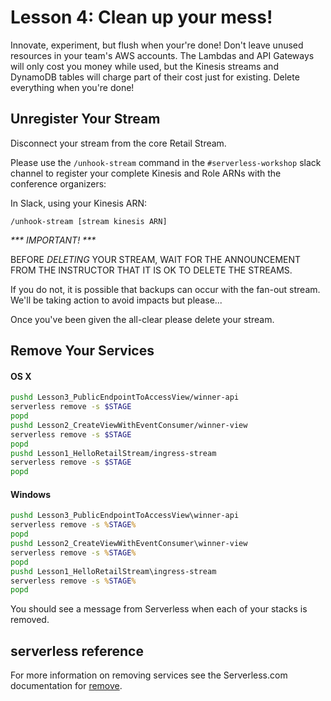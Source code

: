 # Lesson 4: Clean up your mess!

Innovate, experiment, but flush when your're done! Don't leave unused resources in your team's AWS accounts.  The Lambdas and API Gateways will only cost you money while used, but the Kinesis streams and DynamoDB tables will charge part of their cost just for existing.  Delete everything when you're done!

## Unregister Your Stream

Disconnect your stream from the core Retail Stream.

Please use the `/unhook-stream` command in the `#serverless-workshop` slack channel to register your complete Kinesis and Role ARNs with the conference organizers:

In Slack, using your Kinesis ARN:
```
/unhook-stream [stream kinesis ARN]
```

_*** IMPORTANT! ***_

BEFORE *DELETING* YOUR STREAM, WAIT FOR THE ANNOUNCEMENT FROM THE INSTRUCTOR THAT IT IS OK TO DELETE THE STREAMS.

If you do not, it is possible that backups can occur with the fan-out stream.  We'll be taking action to avoid impacts but please...

Once you've been given the all-clear please delete your stream.

## Remove Your Services

#### OS X

```sh
pushd Lesson3_PublicEndpointToAccessView/winner-api
serverless remove -s $STAGE
popd
pushd Lesson2_CreateViewWithEventConsumer/winner-view
serverless remove -s $STAGE
popd
pushd Lesson1_HelloRetailStream/ingress-stream
serverless remove -s $STAGE
popd
```

#### Windows

```bat
pushd Lesson3_PublicEndpointToAccessView\winner-api
serverless remove -s %STAGE%
popd
pushd Lesson2_CreateViewWithEventConsumer\winner-view
serverless remove -s %STAGE%
popd
pushd Lesson1_HelloRetailStream\ingress-stream
serverless remove -s %STAGE%
popd
```

You should see a message from Serverless when each of your stacks is removed.

## serverless reference

For more information on removing services see the Serverless.com documentation for [remove](https://serverless.com/framework/docs/providers/aws/cli-reference/remove/#aws---remove).
